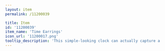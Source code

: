 ```yaml
---
layout: item
permalink: /11200039

title: Item
id: '11200039'
item_name: 'Time Earrings'
icon_url: '11200017.png'
tooltip_description: 'This simple-looking clock can actually capture a moment of time and hold it forever. Only those who''ve been professionally trained can activate this mechanism.'
---
```

